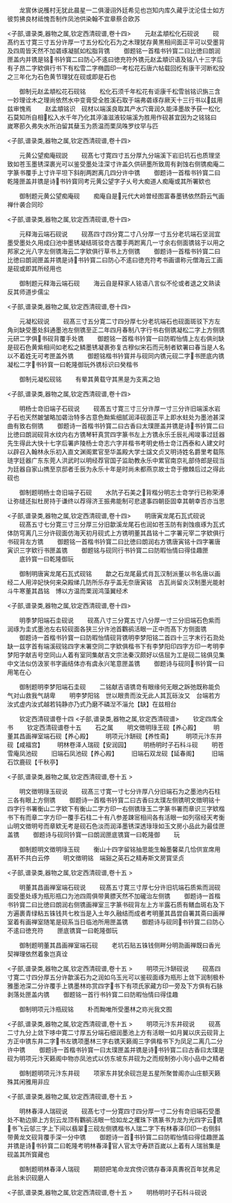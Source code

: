 <!-- { "loadSidebar": true } -->
　　龙賔休说雘村无犹此晨星一二俱漫诩外廷希见也岂知内库久藏乎沈沦佳士如方彼剪拂良材祗愧吾制作凤池供染翰不宜章蔡合欧苏












<子部,谱录类,器物之属,钦定西清砚谱,卷十四>
　　元赵孟頫松化石砚说
　　砚髙约五寸寛三寸五分许厚一寸五分松化石为之木理犹存黄黒相间面正平可以受墨背及四周皆天然不加砻琢凝腻如松脂背镌
　　御题铭一首楷书钤寳二曰比徳曰朗润匣盖内并镌是铭书钤寳二曰防心不逺曰徳充符外镌元赵孟頫识语及铭八十三字后有子昂二字欵俱行书下有松雪二字椭圆印一考松花石唐六帖载回纥有康干河断松投之三年化为石色黄节理犹在砚或即是石也






　　御制元赵孟頫松花石砚铭
　　松化石须千年松花有讵康千松雪翁铭识旃三含一妙理诠木之理尚依然水中变膏受全胜溪石取于端弗砻琢存厥天十三行书以兹用兹审愧焉
　　赵孟頫铭识　砚材以端溪良取其产水穴膏润久能泽墨故予获一松化石莫知所自相松入水千年乃化其渟滀滋液较端溪为胜用作砚甚宜因为之铭铭曰　嵗寒莭久弗失水所泊留其蘖玉为质温而栗凤咮罗纹罕与匹







<子部,谱录类,器物之属,钦定西清砚谱,卷十四>








　　元黄公望痴庵砚説
　　砚髙七寸寛四寸五分厚九分端溪下岩旧坑石也质理坚致如苍玉墨锈深裹光可以鉴受墨处洼深寸许盖久供研墨所致周有剥蚀右侧镌痴庵二字篆书覆手上寸许平坦下斜削两跗离几四分许中镌
　　御题诗一首楷书钤寳二曰乾隆匣盖并镌是诗书钤寳同考元黄公望字子乆号大痴道人痴庵或其所署欵也















　　御制题元黄公望痴庵砚
　　痴庵自是元代大岭曽经图富春墨锈依然蔚云气画禅什袭合同珍













<子部,谱录类,器物之属,钦定西清砚谱,卷十四>








　　元释海云端石砚说
　　砚髙四寸四分寛二寸八分厚一寸五分老坑端石坚润宜墨受墨处久用成臼池中墨锈凝结斑驳竒古覆手两跗离几一寸余右侧面镌铭于以用之邦家之光八字左侧镌海云二字欵俱行草书上方侧镌
　　御题诗一首楷书钤寳二曰比徳曰朗润匣盖并镌是诗书钤寳二曰防心不逺曰徳充符考书画谱称元僧海云工画是砚或即其所经用也















　　御制题元释海云端石砚
　　海云自是释家人铭语八言似不伦或者退之文熟读反其师道步儒尘













<子部,谱录类,器物之属,钦定西清砚谱,卷十四>








　　元凝松砚说
　　砚髙三寸五分寛二寸四分厚七分老坑端石也砚面斑驳下方左角刓缺受墨处斜通墨池左侧镌至正二年四月春制八字行书右侧镌凝松二字上方侧镌元研二字俱书砚背覆手处镌
　　御题铭一首楷书钤寳一曰防暇怡情上左右俱刓缺是砚石色黄紫相间如老松之鳞墨锈凝裹弥复古穆似宋石而元制者欵署曰春当是人名以不着姓无可考匣盖外镌
　　御题铭楷书钤寳并与砚同内镌元砚二字书匣底内镌凝松二字书钤寳一曰乾隆御玩外镌标识曰癸楷书












　　御制元凝松砚铭
　　有晕其黄载守其黑是为支离之珀














<子部,谱录类,器物之属,钦定西清砚谱,卷十四>








　　明杨士竒旧端子石砚说
　　砚髙五寸寛三寸三分许厚一寸三分许旧端溪水岩子石也天然皴皱略加砻治特多古意色黝紫细腻润泽砚面正平上即水蛀处为墨池甚深曲有致右侧镌
　　御题诗一首楷书钤寳二曰古香曰太璞匣盖并镌是诗书钤寳二曰比徳曰朗润砚背水纹内右方镌琴轩真赏四字篆书左上方镌永乐壬辰礼闱竣事过廷器先生得此大快十七字后署庐陵杨士竒志六字并楷书考明史杨士竒江西泰和人建文时以辟召入翰林永乐初入直文渊阁累官至华盖殿大学士諡文贞又明诗姓名爵里考载陈琏字廷器广东东莞人洪武时以明经荐官国子监助教永乐中累官南京礼部侍郎是砚当为廷器自家山擕至京邸者壬辰为永乐十年是时尚未都燕京故士竒于撤棘后过之得此砚也








　　御制题明杨士竒旧端子石砚
　　水阬子石美之背楷分明志士竒学行已称荣溥让弥缝还拟杜房持于谦终以荐得济王振弗能制可悲逮事四朝臣固幸其朝幸否亦当思












<子部,谱录类,器物之属,钦定西清砚谱,卷十四>
　　明唐寅龙尾石瓦式砚说
　　砚髙五寸七分寛三寸三分厚三分旧歙溪龙尾石也润如苍玉防有剥蚀痕琢为瓦式体防穹离几三分许砚面仿海天初月砚式上方镌明董其昌铭十二字署元宰二字欵俱行书砚背左方镌
　　御题铭一首楷书钤寳二曰比徳曰朗润右方镌唐寅铭十四字署唐寅识三字欵行书匣盖镌
　　御题铭与砚同行书钤寳二曰防暇怡情曰得佳趣匣
　　底钤寳一曰乾隆御玩







　　御制明唐寅龙尾石瓦式砚铭
　　歙之石龙尾最式肖瓦汉制派董以书名唐以画经二人用淬妃快何来朶殿绨几防所乐存乎盖无奈唐寅铭　古瓦尚留炎汉制墨光能射斗牛寒董其昌铭　博以方温而栗润鸿藻翼经术











<子部,谱录类,器物之属,钦定西清砚谱,卷十四>








　　明季梦阳端石圭砚说
　　砚髙八寸三分寛五寸八分厚一寸三分旧端石色紫而润琢为圭式墨池左右较砚面各狭三分许池首鸜鹆活眼一正中而髙下方侧面镌
　　御题诗一首楷书钤寳一曰防暇怡情砚背镌明李梦阳铭二首四十三字末行石泐处缺一兹字首有端溪砚铭四字末署空同二字欵俱楷书下有李梦阳印四字方印一考明李梦阳字献吉号空同山人着有室同集献吉文宗法秦汉颇好以佶屈为工是砚二铭俱见集中文法似仿汲冡书字画结体亦有虞永兴笔意匣盖镌
　　御题诗与砚同书钤寳一曰用笔在心












　　御制题明李梦阳端石圭砚
　　二铭献吉语镌竒有眼缘何无眼之跅弛既称能负气对山救我气胡卑
　　明李梦阳铭　世以眼贵而汝无此人其瓦砾汝又　台端若方汝式虚内汝式越若钝静亦乃式乃磨不磷湼不淄允【缺】在兹相台









　　钦定西清砚谱卷十四
<子部,谱录类,器物之属,钦定西清砚谱>
　　钦定四库全书
　　钦定西清砚谱卷十五
　　石之属
　　明文徴明琭王砚【养心殿】
　　明董其昌画禅室端石砚【养心殿】
　　明项元汴缾砚【养性斋】
　　明项元汴东井砚【咸福宫】
　　明林卷泽人瑞砚【安润园】
　　明杨明时子石科斗砚
　　明苍雪庵凤池砚
　　旧端石凤池砚【养心殿】
　　旧端石双龙砚【延春阁】
　　旧端石饮鹿砚【千秋亭】



<子部,谱录类,器物之属,钦定西清砚谱,卷十五 >








　　明文徴明琭玉砚说
　　砚髙三寸寛一寸七分许厚八分旧端石为之墨池内石柱三各有眼上方侧镌
　　御题诗一首楷书钤寳二曰古香曰太璞左侧镌明文徴明铭十四字行书署衡山二字欵下有衡山二字方印一右侧镌琭玉二字篆书署而章识三字欵楷书下有而章二字方印一覆手石柱二十有八参差踈宻相间各有活眼一如列宿经天考衡山明文徴明号而章欵无考是砚石色淡而润泽墨锈深透琭琭如玉文房小品此为最佳匣盖镌
　　御题诗与砚同钤寳一曰朗润匣底镌寳一曰乾隆御
　　玩












　　御制题明文徴明琭玉砚
　　衡山十四字留铭抽思能生翰墨馨棐几恰供宣席用髙轩不共白云停
　　明文徴明铭　端谿之英石之精寿斯文房寳坚贞











<子部,谱录类,器物之属,钦定西清砚谱,卷十五 >








　　明董其昌画禅室端石砚说
　　砚髙五寸寛三寸厚七分许旧坑端石质紫而润砚面受墨处琢为瓶形瓶口为池四周俱带黄膘天然不加礲治左侧镌
　　御题诗一首楷书钤寳二曰比徳曰朗润右侧镌画禅室三字篆书砚背左上方半露石质有鳝血斑右及下方遍裹青绿粘五铢钱共七枚当是入土年久融结而成者考明董其昌尝自署其斋曰画禅室着有画禅室随笔是砚系当日临池所用匣盖镌
　　御题诗与砚同书钤寳二曰防心不逺曰徳充符
　　匣底镌寳一曰乾隆御玩












　　御制题明董其昌画禅室端石砚
　　老坑石贴五铢钱侧畔分明泐画禅既曰香光契禅理依然着象岂真诠













<子部,谱录类,器物之属,钦定西清砚谱,卷十五 >
　　明项元汴缾砚说
　　砚髙四寸寛二寸四分厚五分许歙溪石为之润如乌玉光可以鉴砚面琢为瓶形上敛下润制极朴雅墨池深二分许覆手上镌墨林珎赏四字书下有项氏家藏方印一旁及下方俱有石脉剥落处匣盖内镌
　　御题铭一首行书钤寳二曰防暇怡情曰得佳趣









　　御制明项元汴瓶砚铭
　　朴而黝唯所受墨林之珎光我文囿














<子部,谱录类,器物之属,钦定西清砚谱,卷十五 >
　　明项元汴东井砚说
　　砚髙二寸九分上敛下哆中寛二寸厚五分端石细润墨池上方有活眼一如月翼以庆云砚背上方正中镌东井二字书左镌项墨林三字右镌天籁阁三字俱楷书下为凤足二离几二分许中镌
　　御题诗一首楷书钤寳一曰太璞匣盖并镌是诗书钤寳二曰古香曰太璞是砚为明项元汴天籁阁中物亦凤池式以仿东坡东井砚为之而规制弥小洵小品中之精者






　　御制题明项元汴东井砚
　　项家东井犹余砚岂是五星所聚曽阁亦山庄额天籁殊其闲雅用非应













<子部,谱录类,器物之属,钦定西清砚谱,卷十五 >








　　明林春泽人瑞砚说
　　砚髙七寸一分寛四寸四分厚一寸二分有竒旧端石受墨处不勒边廓上方刻云龙顶有鸜鹆活眼一恰如龙之攫珠下镌篆书为龙为光四字云镌书飞云邬三字上下间以翡翠三砚左侧镌楷书人瑞二字下有林春泽印印一右侧斜带黄龙文砚背覆手深一分中镌
　　御题诗一首书钤寳二曰防暇怡情曰得佳趣匣盖并镌是诗书钤寳二曰乾隆考明林春泽官人官太守寿跻百嵗以上着有人瑞翁集是砚盖其所寳藏也













　　御制题明林春泽人瑞砚
　　期颐把笔命龙宾傍识镌存春泽真夀祝百年犹弗足此翁未识砚磨人













<子部,谱录类,器物之属,钦定西清砚谱,卷十五 >
　　明杨明时子石科斗砚说
